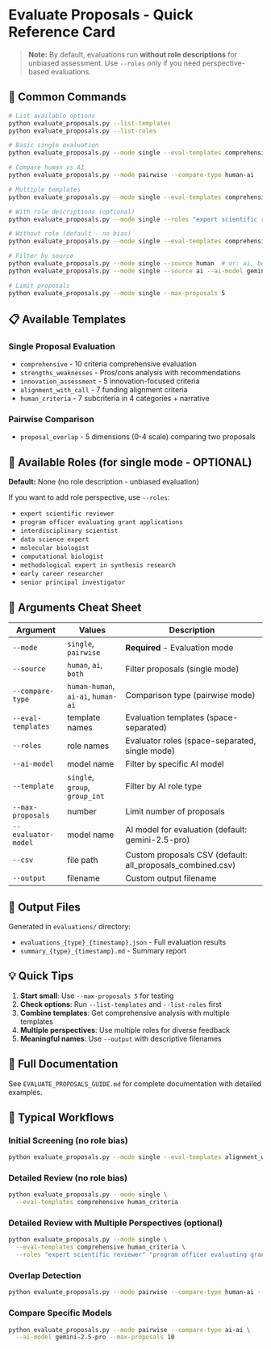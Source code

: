 # Evaluate Proposals - Quick Reference Card

> **Note:** By default, evaluations run **without role descriptions** for unbiased assessment. Use `--roles` only if you need perspective-based evaluations.

## 🚀 Common Commands

```bash
# List available options
python evaluate_proposals.py --list-templates
python evaluate_proposals.py --list-roles

# Basic single evaluation
python evaluate_proposals.py --mode single --eval-templates comprehensive

# Compare human vs AI
python evaluate_proposals.py --mode pairwise --compare-type human-ai

# Multiple templates
python evaluate_proposals.py --mode single --eval-templates comprehensive human_criteria innovation_assessment

# With role descriptions (optional)
python evaluate_proposals.py --mode single --roles "expert scientific reviewer" "interdisciplinary scientist"

# Without role (default - no bias)
python evaluate_proposals.py --mode single --eval-templates comprehensive

# Filter by source
python evaluate_proposals.py --mode single --source human  # or: ai, both
python evaluate_proposals.py --mode single --source ai --ai-model gemini-2.5-pro

# Limit proposals
python evaluate_proposals.py --mode single --max-proposals 5
```

## 📋 Available Templates

### Single Proposal Evaluation
- `comprehensive` - 10 criteria comprehensive evaluation
- `strengths_weaknesses` - Pros/cons analysis with recommendations
- `innovation_assessment` - 5 innovation-focused criteria
- `alignment_with_call` - 7 funding alignment criteria  
- `human_criteria` - 7 subcriteria in 4 categories + narrative

### Pairwise Comparison
- `proposal_overlap` - 5 dimensions (0-4 scale) comparing two proposals

## 👤 Available Roles (for single mode - OPTIONAL)
**Default:** None (no role description - unbiased evaluation)

If you want to add role perspective, use `--roles`:
- `expert scientific reviewer`
- `program officer evaluating grant applications`
- `interdisciplinary scientist`
- `data science expert`
- `molecular biologist`
- `computational biologist`
- `methodological expert in synthesis research`
- `early career researcher`
- `senior principal investigator`

## 🎯 Arguments Cheat Sheet

| Argument | Values | Description |
|----------|--------|-------------|
| `--mode` | `single`, `pairwise` | **Required** - Evaluation mode |
| `--source` | `human`, `ai`, `both` | Filter proposals (single mode) |
| `--compare-type` | `human-human`, `ai-ai`, `human-ai` | Comparison type (pairwise mode) |
| `--eval-templates` | template names | Evaluation templates (space-separated) |
| `--roles` | role names | Evaluator roles (space-separated, single mode) |
| `--ai-model` | model name | Filter by specific AI model |
| `--template` | `single`, `group`, `group_int` | Filter by AI role type |
| `--max-proposals` | number | Limit number of proposals |
| `--evaluator-model` | model name | AI model for evaluation (default: gemini-2.5-pro) |
| `--csv` | file path | Custom proposals CSV (default: all_proposals_combined.csv) |
| `--output` | filename | Custom output filename |

## 📁 Output Files

Generated in `evaluations/` directory:
- `evaluations_{type}_{timestamp}.json` - Full evaluation results
- `summary_{type}_{timestamp}.md` - Summary report

## 💡 Quick Tips

1. **Start small**: Use `--max-proposals 5` for testing
2. **Check options**: Run `--list-templates` and `--list-roles` first
3. **Combine templates**: Get comprehensive analysis with multiple templates
4. **Multiple perspectives**: Use multiple roles for diverse feedback
5. **Meaningful names**: Use `--output` with descriptive filenames

## 📖 Full Documentation

See `EVALUATE_PROPOSALS_GUIDE.md` for complete documentation with detailed examples.

## 🔄 Typical Workflows

### Initial Screening (no role bias)
```bash
python evaluate_proposals.py --mode single --eval-templates alignment_with_call --source both
```

### Detailed Review (no role bias)
```bash
python evaluate_proposals.py --mode single \
  --eval-templates comprehensive human_criteria
```

### Detailed Review with Multiple Perspectives (optional)
```bash
python evaluate_proposals.py --mode single \
  --eval-templates comprehensive human_criteria \
  --roles "expert scientific reviewer" "program officer evaluating grant applications"
```

### Overlap Detection
```bash
python evaluate_proposals.py --mode pairwise --compare-type human-ai --eval-templates proposal_overlap
```

### Compare Specific Models
```bash
python evaluate_proposals.py --mode pairwise --compare-type ai-ai \
  --ai-model gemini-2.5-pro --max-proposals 10
```

